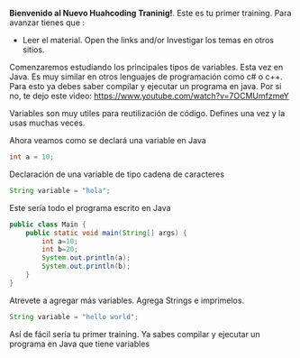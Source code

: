 **Bienvenido al Nuevo Huahcoding Traninig!**. Este es tu primer training. 
Para avanzar tienes que :

- Leer el material. Open the links and/or Investigar los temas en otros sitios.

Comenzaremos estudiando los principales tipos de variables. Esta vez en Java. Es muy similar en otros lenguajes de programación como c# o c++. Para esto ya debes saber compilar y ejecutar un programa en java. Por si no, te dejo este video: https://www.youtube.com/watch?v=7OCMUmfzmeY 

Variables son muy utiles para reutilización de código. Defines una vez y la usas muchas veces.

Ahora veamos como se declará una variable en Java

```java
int a = 10;
```
Declaración de una variable de tipo cadena de caracteres
```java
String variable = "hola";
```

Este sería todo el programa escrito en Java
```java
public class Main {
    public static void main(String[] args) {
    	int a=10;
      	int b=20;
      	System.out.println(a);
      	System.out.println(b);
	}
}
```
Atrevete a agregar más variables. Agrega Strings e imprimelos.

```java
String variable = "hello world";
```

Así de fácil sería tu primer training. Ya sabes compilar y ejecutar un programa en Java que tiene variables 
